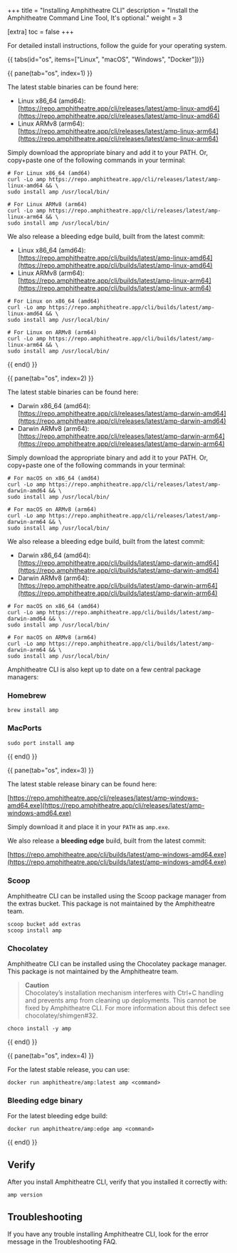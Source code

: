 +++
title = "Installing Amphitheatre CLI"
description = "Install the Amphitheatre Command Line Tool, It's optional."
weight = 3

[extra]
toc = false
+++

For detailed install instructions, follow the guide for your operating system.

{{ tabs(id="os", items=["Linux", "macOS", "Windows", "Docker"])}}

{{ pane(tab="os", index=1) }}

The latest stable binaries can be found here:

- Linux x86_64 (amd64): [https://repo.amphitheatre.app/cli/releases/latest/amp-linux-amd64](https://repo.amphitheatre.app/cli/releases/latest/amp-linux-amd64)
- Linux ARMv8 (arm64): [https://repo.amphitheatre.app/cli/releases/latest/amp-linux-arm64](https://repo.amphitheatre.app/cli/releases/latest/amp-linux-arm64)

Simply download the appropriate binary and add it to your PATH. Or, copy+paste
one of the following commands in your terminal:

```
# For Linux x86_64 (amd64)
curl -Lo amp https://repo.amphitheatre.app/cli/releases/latest/amp-linux-amd64 && \
sudo install amp /usr/local/bin/
```

```
# For Linux ARMv8 (arm64)
curl -Lo amp https://repo.amphitheatre.app/cli/releases/latest/amp-linux-arm64 && \
sudo install amp /usr/local/bin/
```

We also release a bleeding edge build, built from the latest commit:

- Linux x86_64 (amd64): [https://repo.amphitheatre.app/cli/builds/latest/amp-linux-amd64](https://repo.amphitheatre.app/cli/builds/latest/amp-linux-amd64)
- Linux ARMv8 (arm64): [https://repo.amphitheatre.app/cli/builds/latest/amp-linux-arm64](https://repo.amphitheatre.app/cli/builds/latest/amp-linux-arm64)

```
# For Linux on x86_64 (amd64)
curl -Lo amp https://repo.amphitheatre.app/cli/builds/latest/amp-linux-amd64 && \
sudo install amp /usr/local/bin/
```

```
# For Linux on ARMv8 (arm64)
curl -Lo amp https://repo.amphitheatre.app/cli/builds/latest/amp-linux-arm64 && \
sudo install amp /usr/local/bin/
```

{{ end() }}

{{ pane(tab="os", index=2) }}

The latest stable binaries can be found here:

- Darwin x86_64 (amd64): [https://repo.amphitheatre.app/cli/releases/latest/amp-darwin-amd64](https://repo.amphitheatre.app/cli/releases/latest/amp-darwin-amd64)
- Darwin ARMv8 (arm64): [https://repo.amphitheatre.app/cli/releases/latest/amp-darwin-arm64](https://repo.amphitheatre.app/cli/releases/latest/amp-darwin-arm64)

Simply download the appropriate binary and add it to your PATH. Or, copy+paste
one of the following commands in your terminal:

```
# For macOS on x86_64 (amd64)
curl -Lo amp https://repo.amphitheatre.app/cli/releases/latest/amp-darwin-amd64 && \
sudo install amp /usr/local/bin/
```

```
# For macOS on ARMv8 (arm64)
curl -Lo amp https://repo.amphitheatre.app/cli/releases/latest/amp-darwin-arm64 && \
sudo install amp /usr/local/bin/
```

We also release a bleeding edge build, built from the latest commit:

- Darwin x86_64 (amd64): [https://repo.amphitheatre.app/cli/builds/latest/amp-darwin-amd64](https://repo.amphitheatre.app/cli/builds/latest/amp-darwin-amd64)
- Darwin ARMv8 (arm64): [https://repo.amphitheatre.app/cli/builds/latest/amp-darwin-arm64](https://repo.amphitheatre.app/cli/builds/latest/amp-darwin-arm64)

```
# For macOS on x86_64 (amd64)
curl -Lo amp https://repo.amphitheatre.app/cli/builds/latest/amp-darwin-amd64 && \
sudo install amp /usr/local/bin/
```

```
# For macOS on ARMv8 (arm64)
curl -Lo amp https://repo.amphitheatre.app/cli/builds/latest/amp-darwin-arm64 && \
sudo install amp /usr/local/bin/
```

Amphitheatre CLI is also kept up to date on a few central package managers:

### Homebrew

```
brew install amp
```

### MacPorts

```
sudo port install amp
```

{{ end() }}

{{ pane(tab="os", index=3) }}

The latest stable release binary can be found here:

[https://repo.amphitheatre.app/cli/releases/latest/amp-windows-amd64.exe](https://repo.amphitheatre.app/cli/releases/latest/amp-windows-amd64.exe)

Simply download it and place it in your `PATH` as `amp.exe`.

We also release a **bleeding edge** build, built from the latest commit:

[https://repo.amphitheatre.app/cli/builds/latest/amp-windows-amd64.exe](https://repo.amphitheatre.app/cli/builds/latest/amp-windows-amd64.exe)

### Scoop

Amphitheatre CLI can be installed using the Scoop package manager from the
extras bucket. This package is not maintained by the Amphitheatre team.

```
scoop bucket add extras
scoop install amp
```

### Chocolatey

Amphitheatre CLI can be installed using the Chocolatey package manager. This
package is not maintained by the Amphitheatre team.

> **Caution**\
Chocolatey’s installation mechanism interferes with Ctrl+C handling and prevents
amp from cleaning up deployments. This cannot be fixed by Amphitheatre CLI. For
more information about this defect see chocolatey/shimgen#32.

```
choco install -y amp
```

{{ end() }}

{{ pane(tab="os", index=4) }}

For the latest stable release, you can use:

```
docker run amphitheatre/amp:latest amp <command>
```

### Bleeding edge binary

For the latest bleeding edge build:

```
docker run amphitheatre/amp:edge amp <command>
```

{{ end() }}

## Verify

After you install Amphitheatre CLI, verify that you installed it correctly with:

```
amp version
```

## Troubleshooting

If you have any trouble installing Amphitheatre CLI, look for the error message
in the Troubleshooting FAQ.
